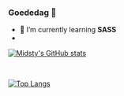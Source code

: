 ### Goededag 👋

- 🌱 I’m currently learning <b>SASS</b>
- 

<!--
**Midsty/Midsty** is a ✨ _special_ ✨ repository because its `README.md` (this file) appears on your GitHub profile.

Here are some ideas to get you started:

- 🔭 I’m currently working on ...
- 🌱 I’m currently <b>SASS</b> ...
- 👯 I’m looking to collaborate on ...
- 🤔 I’m looking for help with ...
- 💬 Ask me about ...
- 📫 How to reach me: ...
- 😄 Pronouns: ...
- ⚡ Fun fact: ...
-->
[![Midsty's GitHub stats](https://github-readme-stats.vercel.app/api?username=Midsty&theme=dark)](https://github.com/anuraghazra/github-readme-stats)

<br>

[![Top Langs](https://github-readme-stats.vercel.app/api/top-langs/?username=Midsty&layout=compact&theme=dark)](https://github.com/anuraghazra/github-readme-stats)

